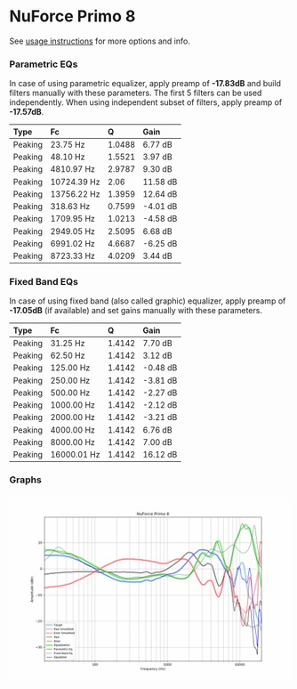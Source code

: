 # NuForce Primo 8
See [usage instructions](https://github.com/jaakkopasanen/AutoEq#usage) for more options and info.

### Parametric EQs
In case of using parametric equalizer, apply preamp of **-17.83dB** and build filters manually
with these parameters. The first 5 filters can be used independently.
When using independent subset of filters, apply preamp of **-17.57dB**.

| Type    | Fc          |      Q | Gain     |
|:--------|:------------|:-------|:---------|
| Peaking | 23.75 Hz    | 1.0488 | 6.77 dB  |
| Peaking | 48.10 Hz    | 1.5521 | 3.97 dB  |
| Peaking | 4810.97 Hz  | 2.9787 | 9.30 dB  |
| Peaking | 10724.39 Hz | 2.06   | 11.58 dB |
| Peaking | 13756.22 Hz | 1.3959 | 12.64 dB |
| Peaking | 318.63 Hz   | 0.7599 | -4.01 dB |
| Peaking | 1709.95 Hz  | 1.0213 | -4.58 dB |
| Peaking | 2949.05 Hz  | 2.5095 | 6.68 dB  |
| Peaking | 6991.02 Hz  | 4.6687 | -6.25 dB |
| Peaking | 8723.33 Hz  | 4.0209 | 3.44 dB  |

### Fixed Band EQs
In case of using fixed band (also called graphic) equalizer, apply preamp of **-17.05dB**
(if available) and set gains manually with these parameters.

| Type    | Fc          |      Q | Gain     |
|:--------|:------------|:-------|:---------|
| Peaking | 31.25 Hz    | 1.4142 | 7.70 dB  |
| Peaking | 62.50 Hz    | 1.4142 | 3.12 dB  |
| Peaking | 125.00 Hz   | 1.4142 | -0.48 dB |
| Peaking | 250.00 Hz   | 1.4142 | -3.81 dB |
| Peaking | 500.00 Hz   | 1.4142 | -2.27 dB |
| Peaking | 1000.00 Hz  | 1.4142 | -2.12 dB |
| Peaking | 2000.00 Hz  | 1.4142 | -3.21 dB |
| Peaking | 4000.00 Hz  | 1.4142 | 6.76 dB  |
| Peaking | 8000.00 Hz  | 1.4142 | 7.00 dB  |
| Peaking | 16000.01 Hz | 1.4142 | 16.12 dB |

### Graphs
![](./NuForce%20Primo%208.png)